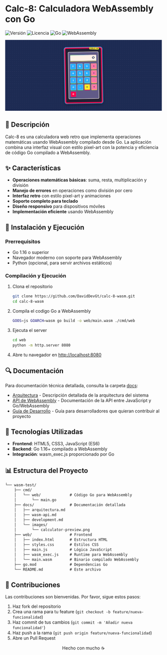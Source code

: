 # Calc-8: Calculadora WebAssembly con Go

![Versión](https://img.shields.io/badge/Versión-1.0.0-blue) ![Licencia](https://img.shields.io/badge/Licencia-MIT-green) ![Go](https://img.shields.io/badge/Go-1.16+-00ADD8) ![WebAssembly](https://img.shields.io/badge/WebAssembly-Compatible-FF6600)

<p align="center">
  <img src="docs/images/calculator-preview.png" alt="Calculadora Calc-8 Preview" width="800">
</p>

## 📝 Descripción

Calc-8 es una calculadora web retro que implementa operaciones matemáticas usando WebAssembly compilado desde Go. La aplicación combina una interfaz visual con estilo pixel-art con la potencia y eficiencia de código Go compilado a WebAssembly.

## ✨ Características

- **Operaciones matemáticas básicas**: suma, resta, multiplicación y división
- **Manejo de errores** en operaciones como división por cero
- **Interfaz retro** con estilo pixel-art y animaciones
- **Soporte completo para teclado**
- **Diseño responsivo** para dispositivos móviles
- **Implementación eficiente** usando WebAssembly

## 🚀 Instalación y Ejecución

### Prerrequisitos

- Go 1.16 o superior
- Navegador moderno con soporte para WebAssembly
- Python (opcional, para servir archivos estáticos)

### Compilación y Ejecución

1. Clona el repositorio
   ```bash
   git clone https://github.com/DavidDevGt/calc-8-wasm.git
   cd calc-8-wasm
   ```

2. Compila el codigo Go a WebAssembly
   ```bash
   GOOS=js GOARCH=wasm go build -o web/main.wasm ./cmd/web
   ```

3. Ejecuta el server
   ```bash
   cd web
   python -m http.server 8080
   ```

4. Abre tu navegador en [http://localhost:8080](http://localhost:8080)

## 🔍 Documentación

Para documentación técnica detallada, consulta la carpeta [docs](./docs/):

- [Arquitectura](./docs/arquitectura.md) - Descripción detallada de la arquitectura del sistema
- [API de WebAssembly](./docs/wasm-api.md) - Documentación de la API entre JavaScript y Go/WebAssembly
- [Guía de Desarrollo](./docs/development.md) - Guía para desarrolladores que quieran contribuir al proyecto

## 🧰 Tecnologías Utilizadas

- **Frontend**: HTML5, CSS3, JavaScript (ES6)
- **Backend**: Go 1.16+ compilado a WebAssembly
- **Integración**: wasm_exec.js proporcionado por Go

## 📊 Estructura del Proyecto

```
└── wasm-test/
    ├── cmd/
    │   └── web/             # Código Go para WebAssembly
    │       └── main.go
    ├── docs/                # Documentación detallada
    │   ├── arquitectura.md
    │   ├── wasm-api.md
    │   ├── development.md
    │   └── images/
    │       └── calculator-preview.png
    ├── web/                 # Frontend
    │   ├── index.html       # Estructura HTML
    │   ├── styles.css       # Estilos CSS
    │   ├── main.js          # Lógica JavaScript
    │   ├── wasm_exec.js     # Runtime para WebAssembly
    │   └── main.wasm        # Binario compilado WebAssembly
    ├── go.mod               # Dependencias Go
    └── README.md            # Este archivo
```

## 🤝 Contribuciones

Las contribuciones son bienvenidas. Por favor, sigue estos pasos:

1. Haz fork del repositorio
2. Crea una rama para tu feature (`git checkout -b feature/nueva-funcionalidad`)
3. Haz commit de tus cambios (`git commit -m 'Añadir nueva funcionalidad'`)
4. Haz push a la rama (`git push origin feature/nueva-funcionalidad`)
5. Abre un Pull Request

<p align="center">
  Hecho con mucho ☕
</p>
